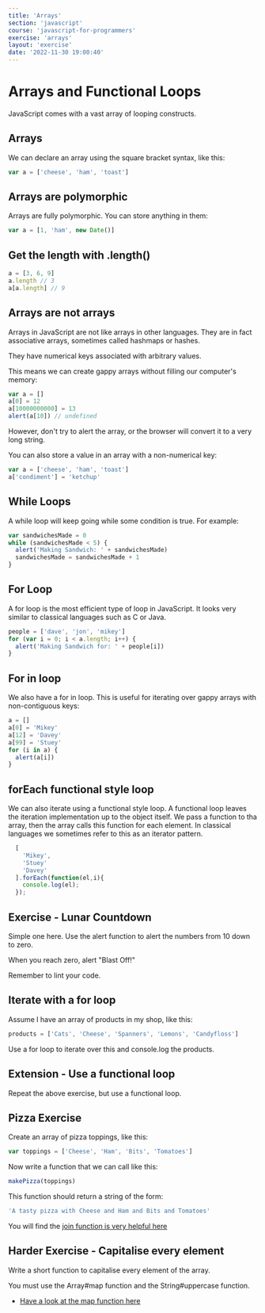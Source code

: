 ```yaml
---
title: 'Arrays'
section: 'javascript'
course: 'javascript-for-programmers'
exercise: 'arrays'
layout: 'exercise'
date: '2022-11-30 19:00:40'
---
```


# Arrays and Functional Loops

JavaScript comes with a vast array of looping constructs.

## Arrays

We can declare an array using the square bracket syntax, like this:

```js
var a = ['cheese', 'ham', 'toast']
```

## Arrays are polymorphic

Arrays are fully polymorphic. You can store anything in them:

```js
var a = [1, 'ham', new Date()]
```

## Get the length with .length()

```js
a = [3, 6, 9]
a.length // 3
a[a.length] // 9
```

## Arrays are not arrays

Arrays in JavaScript are not like arrays in other languages. They are in fact associative arrays, sometimes called hashmaps or hashes.

They have numerical keys associated with arbitrary values.

This means we can create gappy arrays without filling our computer's memory:

```js
var a = []
a[0] = 12
a[10000000000] = 13
alert(a[10]) // undefined
```

However, don't try to alert the array, or the browser will convert it to a very long string.

You can also store a value in an array with a non-numerical key:

```js
var a = ['cheese', 'ham', 'toast']
a['condiment'] = 'ketchup'
```

## While Loops

A while loop will keep going while some condition is true. For example:

```js
var sandwichesMade = 0
while (sandwichesMade < 5) {
  alert('Making Sandwich: ' + sandwichesMade)
  sandwichesMade = sandwichesMade + 1
}
```

## For Loop

A for loop is the most efficient type of loop in JavaScript. It looks very similar to classical languages such as C or Java.

```js
people = ['dave', 'jon', 'mikey']
for (var i = 0; i < a.length; i++) {
  alert('Making Sandwich for: ' + people[i])
}
```

## For in loop

We also have a for in loop. This is useful for iterating over gappy arrays with non-contiguous keys:

```js
a = []
a[0] = 'Mikey'
a[12] = 'Davey'
a[99] = 'Stuey'
for (i in a) {
  alert(a[i])
}
```

## forEach functional style loop

We can also iterate using a functional style loop. A functional loop leaves the iteration implementation up to the object itself. We pass a function to tha array, then the array calls this function for each element. In classical languages we sometimes refer to this as an iterator pattern.

```js
  [
    'Mikey',
    'Stuey'
    'Davey'
  ].forEach(function(el,i){
    console.log(el);
  });
```

## Exercise - Lunar Countdown

Simple one here. Use the alert function to alert the numbers from 10 down to zero.

When you reach zero, alert "Blast Off!"

Remember to lint your code.

## Iterate with a for loop

Assume I have an array of products in my shop, like this:

```js
products = ['Cats', 'Cheese', 'Spanners', 'Lemons', 'Candyfloss']
```

Use a for loop to iterate over this and console.log the products.

## Extension - Use a functional loop

Repeat the above exercise, but use a functional loop.

## Pizza Exercise

Create an array of pizza toppings, like this:

```js
var toppings = ['Cheese', 'Ham', 'Bits', 'Tomatoes']
```

Now write a function that we can call like this:

```js
makePizza(toppings)
```

This function should return a string of the form:

```js
'A tasty pizza with Cheese and Ham and Bits and Tomatoes'
```

You will find the [join function is very helpful here](https://developer.mozilla.org/en-US/docs/Web/JavaScript/Reference/Global_Objects/Array/join)

## Harder Exercise - Capitalise every element

Write a short function to capitalise every element of the array.

You must use the Array#map function and the String#uppercase function.

- [Have a look at the map function here](https://developer.mozilla.org/en/docs/Web/JavaScript/Reference/Global_Objects/Array/prototype)
